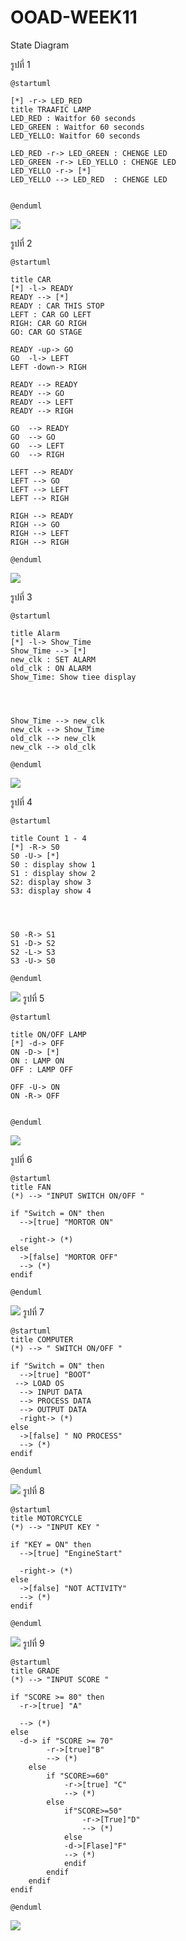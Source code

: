 # OOAD-WEEK11
State Diagram
 
 รูปที่ 1
 
 ```
@startuml

[*] -r-> LED_RED
title TRAAFIC LAMP
LED_RED : Waitfor 60 seconds
LED_GREEN : Waitfor 60 seconds
LED_YELLO: Waitfor 60 seconds

LED_RED -r-> LED_GREEN : CHENGE LED
LED_GREEN -r-> LED_YELLO : CHENGE LED
LED_YELLO -r-> [*]
LED_YELLO --> LED_RED  : CHENGE LED


@enduml
 ```
 ![](http://www.plantuml.com/plantuml/img/SoWkIImgAStDuUAArefLq2tIjLFmSNM93t9ruIh9BCb9LGW9SdHqytHMy77q3U22IYbOAOGdPfQavHSfc1ae5AScv-Ub58CbtODSNVrmIqUw-lZuOvM56mrt0imePmzNFtTNa12I3N1LO1CnLK64mQg0_a8MGdXG0LKR5vT3QbuAC2W0)

รูปที่ 2

```
@startuml

title CAR
[*] -l-> READY
READY --> [*]
READY : CAR THIS STOP
LEFT : CAR GO LEFT
RIGH: CAR GO RIGH
GO: CAR GO STAGE

READY -up-> GO 
GO  -l-> LEFT 
LEFT -down-> RIGH

READY --> READY
READY --> GO 
READY --> LEFT 
READY --> RIGH

GO  --> READY
GO  --> GO 
GO  --> LEFT 
GO  --> RIGH

LEFT --> READY
LEFT --> GO 
LEFT --> LEFT 
LEFT --> RIGH

RIGH --> READY
RIGH --> GO 
RIGH --> LEFT 
RIGH --> RIGH

@enduml
```

![](http://www.plantuml.com/plantuml/img/NP512y8m38Nl-HKv2_q37cH3PpSG9bil8Xw4xI3CJRJ3ls-Ihbdn4lZIzruUDFlu-zlFpm70F_pGupvluBgveHdC3fiYFrn09XfYUbXeoq9qPTLYw-epd8gZMvQsHYPeAblgXW5ihTowt1OGe-SNXTEM51WkIrv8DTtq7RaCHoHb_iknVwKGaAZ5BVdgZQINrQSwSOKQQbDadqBQU6rBCoqRKRf6MAggL9oGzMD7__83)

รูปที่ 3

```
@startuml

title Alarm 
[*] -l-> Show_Time
Show_Time --> [*]
new_clk : SET ALARM
old_clk : ON ALARM
Show_Time: Show tiee display




Show_Time --> new_clk
new_clk --> Show_Time
old_clk --> new_clk
new_clk --> old_clk

@enduml
```
![](http://www.plantuml.com/plantuml/img/SoWkIImgAStDuU8goIp9ILLmp4aiobNWYjQALT3DqRLJ2Cx8BuyFoSnDvOAp57I1ua05N7cfvV79ETaALWh1hY4AZZwEGRvS-JafK35_FwWGNACLs3I5aipKL8MKpEA2dCHABX10DHbgAjnqNHHNmCp7fH8gpyNba9gN0lGN0000)

รูปที่ 4 

```
@startuml

title Count 1 - 4
[*] -R-> S0
S0 -U-> [*]
S0 : display show 1 
S1 : display show 2
S2: display show 3 
S3: display show 4 




S0 -R-> S1
S1 -D-> S2
S2 -L-> S3
S3 -U-> S0

@enduml
```
![](http://www.plantuml.com/plantuml/img/SoWkIImgAStDuU8goIp9ILLmpY_DAr4mLD1LCE6ArefLq0tIjLC8Dk0ADb3G3GKoWM8WjfL2IcPnGKvYfK9nHduvK3rNi26we15Ni16Qa35GdJ6Qc8a25mY0B03RPGWoIjS5n0IPeA3h0s8Q0pL2N01q39T3QbuAqD40)
รูปที่ 5 
```
@startuml

title ON/OFF LAMP 
[*] -d-> OFF
ON -D-> [*]
ON : LAMP ON
OFF : LAMP OFF

OFF -U-> ON
ON -R-> OFF


@enduml
```
![](http://www.plantuml.com/plantuml/img/SoWkIImgAStDuU8goIp9ILNmzzFtTtDJy77q3L3WYjQALT1DqRLJ00fn-VifwBe0sK114DiAeiRVZmka7iO3gWFpTKD1klp0ceAW1d1nEQJcfG3j0W00)

รูปที่ 6 
```
@startuml
title FAN
(*) --> "INPUT SWITCH ON/OFF "

if "Switch = ON" then
  -->[true] "MORTOR ON"

  -right-> (*)
else
  ->[false] "MORTOR OFF"
  --> (*)
endif

@enduml
```
![](https://www.planttext.com/plantuml/img/JOw_2i8m4CRtUuhZ9XMAJs2f2C4E9j9678f3qSG4OeVqYg_lXIvEt_7z-N7Dp6FcvPE08oU7wgXXizjYLTL8hRxUBFRtrfxEQFJUA8K443rI_uty37WGcv23cm3BPk2yk0VInNJMT2M44kJu3Yn48ODBiojUFVXHph-oKhHIrjxqYXwW4PNtVW00)
รูปที่ 7 
```
@startuml
title COMPUTER
(*) --> " SWITCH ON/OFF "

if "Switch = ON" then
  -->[true] "BOOT"
 --> LOAD OS
  --> INPUT DATA
  --> PROCESS DATA 
  --> OUTPUT DATA
  -right-> (*)
else
  ->[false] " NO PROCESS"
  --> (*)
endif

@enduml
```
![](https://www.planttext.com/plantuml/img/JOz13e9034NtFKKpApKnda028aGIfOGPueAu83h89CW2Iho-1J5nrURrz__M7xZgUNorm8vRYo5Tii94EQmsQznkFLIehua9JqZfZk8O5O2hKUctutk3Uy4AkR4Tu2GlkH_j3TM1o2YO3SuK797qTuv9AlPu34omW2odCD9wHhWmAio_gdVFXWNBIM3RmKxCA-jAMed2b7ucQjcVXTt3rG2-LFdk0m00)
รูปที่ 8 
```
@startuml
title MOTORCYCLE
(*) --> "INPUT KEY "

if "KEY = ON" then
  -->[true] "EngineStart"

  -right-> (*)
else
  ->[false] "NOT ACTIVITY"
  --> (*)
endif

@enduml
```
![](https://www.planttext.com/plantuml/img/9Ov12i8m44NtSufXLYhq29QAT16aYMWKId5HSDe6OXRfzFvEw6e-_pyUqwmoPjb-4IH8PEoSTmyud8vOLJMIiVUNnrlR8m642Qd4CpfBA0idm88DaZV-8BLf3ecVHQYqJZdCYwX6TS1nvTBLmpHgLDmwZvUhDs_ZUzfDEvc-OG9ezEfVVm00)
รูปที่ 9 
```
@startuml
title GRADE
(*) --> "INPUT SCORE "

if "SCORE >= 80" then
  -r->[true] "A"

  --> (*)
else
  -d-> if "SCORE >= 70"
        -r->[true]"B"
        --> (*)
    else
        if "SCORE>=60"
            -r->[true] "C"
            --> (*)
        else
            if"SCORE>=50"
                -r->[True]"D"
                --> (*)
            else
            -d->[Flase]"F"
            --> (*)
            endif
        endif
    endif
endif

@enduml
```
![](https://www.planttext.com/plantuml/img/VP4z3u8m48Rt-nMNczIa2OiV2mJamxYeGPo80mababG6AF_VGX7vYZUqzzxrVNffxKecfQpV0cGk1STJw7W-h3PhPCn2EbzkZmZlxZNqaG3o34aBoyI3GIXVl014LZ8hbcNDdqYEEeUjMr60YuetCbLwvDuRfEewVdOw3geTeiaxZ8wUOvcx0MLCGd8dhG5kXjJOBtKxeVRag9tHM-XEu8iND8yG1oAf52FuFrphBz8yWxdIcLx1LhlwlGy0)
